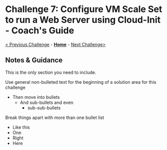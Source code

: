 # Challenge 7: Configure VM Scale Set to run a Web Server using Cloud-Init - Coach's Guide

[< Previous Challenge](./Solution-06.md) - **[Home](../readme.md)** - [Next Challenge>](./Solution-08.md)

## Notes & Guidance
This is the only section you need to include.

Use general non-bulleted text for the beginning of a solution area for this challenge
- Then move into bullets
    - And sub-bullets and even
        - sub-sub-bullets

Break things apart with more than one bullet list
- Like this 
- One
- Right
- Here